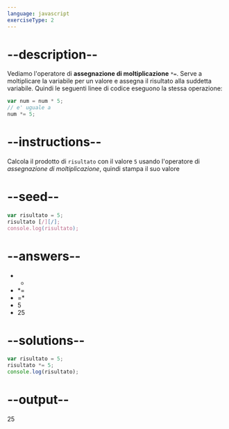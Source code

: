 ```yaml
---
language: javascript
exerciseType: 2
---
```


# --description--

Vediamo l'operatore di **assegnazione di moltiplicazione** `*=`.
Serve a moltiplicare la variabile per un valore e assegna il risultato alla suddetta variabile.
Quindi le seguenti linee di codice eseguono la stessa operazione:
```javascript
var num = num * 5;
// e' uguale a
num *= 5;
```

# --instructions--

Calcola il prodotto di `risultato` con il valore `5` usando l'operatore di *assegnazione di moltiplicazione*, quindi stampa il suo valore

# --seed--

```javascript
var risultato = 5;
risultato [/][/];
console.log(risultato);
```

# --answers--

- * 
- *= 
- =* 
- 5
- 25

# --solutions--

```javascript
var risultato = 5;
risultato *= 5;
console.log(risultato);
```

# --output--

25
